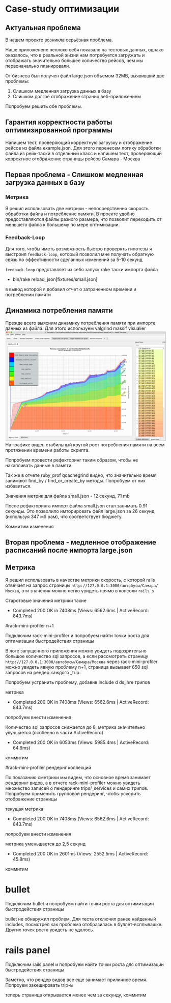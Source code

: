 # Case-study оптимизации

## Актуальная проблема
В нашем проекте возникла серьёзная проблема.

Наше приложенене неплохо себя показало на тестовых данных, однако оказалось, что в реальной жизни нам потребуется
загружать и отображать значительно большее количество рейсов, чем мы первоначально планировали.

От бизнеса был получен файл large.json объемом 32MB, выявивший две проблемы: 

1) Слишком медленная загрузка данных в базу
2) Слишком долгое отображение страниц веб-приложением

Попробуем решить обе проблемы. 

## Гарантия корректности работы оптимизированной программы
Напишем тест, проверяющий корректную загрузку и отображение рейсов из файла example.json. Для этого перенесем
логику обработки файла из рейк-таски в отдельный класс и напишем тест, проверяющий корректное отображение страницы
рейсов Самара - Москва

## Первая проблема - Слишком медленная загрузка данных в базу

### Метрика
Я решил использовать две метрики -  непосредственно скорость обработки файла и потребление памяти.
В проекте удобно предоставляются файлы разного размера, что позволит переходить от меньшего файла к большему по мере
оптимизации. 

### Feedback-Loop
Для того, чтобы иметь возможность быстро проверять гипотезы я выстроил `feedback-loop`,
который позволил мне получать обратную связь по эффективности сделанных изменений за 5-10 секунд

`feedback-loop` представляет из себя запуск rake таски импорта файла

- bin/rake reload_json[fixtures/small.json]

в вывод которой я добавил отчет о затраченном времени и потреблении памяти

## Динамика потребления памяти
Прежде всего выясним динамику потребления памяти при импорте данных из файла. Для этого
используем valgrind massif visualier
![valgrind massif visualier](./img/2019-09-08.png)
На графике виден стабильный крутой рост потребления памяти на всем протяжении времени работы скрипта.

Попробуем провести рефакторинг таким образом, чтобы не накапливать данные в памяти.

Так же в отчете ruby_prof qcachegrind видно, что значительно время занимают find_by / 
find_or_create_by методы. Попробуем от них избавиться. 

Значения метрик для файла small.json - 12 секунд, 71 mb

После рефакторинга импорт файла small.json стал занимать 0.91 секунды. Это позволило
имторировать файл large.json за 26 секунд (используя 347 мб рам), что соответствует бюджету.

Коммитим изменения

## Вторая проблема - медленное отображение расписаний после импорта large.json

## Метрика

Я решил использовать в качестве метрики скорость, с которой rails отвечает на запрос страницы
`http://127.0.0.1:3000/автобусы/Самара/Москва`, эти значения можно легко увидеть прямо в
консоли `rails s`

Старотовые значения метрики такие
- Completed 200 OK in 7408ms (Views: 6562.6ms | ActiveRecord: 843.7ms)

#rack-mini-profiler n+1

Подключим rack-mini-profiler и попробуем найти точки роста для оптимизации быстродействия страницы

В логе запущенного приложения можно увидеть подозрительно большое количество sql запросов, а если
рассмотреть страницу `http://127.0.0.1:3000/автобусы/Самара/Москва` через rack-mini-profiler 
можно увидеть явную проблему n+1, страница вызывает 650 sql запросов на рендер каждого _trip.

Попробуем устранить проблему, добавив include d ds,jhre трипов

метрика

- Completed 200 OK in 7408ms (Views: 6562.6ms | ActiveRecord: 843.7ms)

попробуем внести изменения

Количество sql запросов снижается до 8, метрика значительно улучшается (особенно в части ActiveRecord)

- Completed 200 OK in 6053ms (Views: 5985.4ms | ActiveRecord: 64.6ms)

коммитим

#rack-mini-profiler рендернг коллекций

По показанию сметрики мы видем, что основное время занимает рендеринг видов, 
а в отчете rack-mini-profiler можно увидеть множество записей о пендеринге trips/_services и 
самих трипов. Попробуем применить групповой рендеринг, чтобы ускорить отображение страницы

текущая метрика

- Completed 200 OK in 7408ms (Views: 6562.6ms | ActiveRecord: 843.7ms)

попробуем внести изменения

метрика уменьшается до 2,5 секунд

- Completed 200 OK in 2601ms (Views: 2552.5ms | ActiveRecord: 45.8ms)

коммитим

# bullet

Подключим bullet и попробуем найти точки роста для оптимизации быстродействия страницы

bullet не обнаружил проблем. Для теста отключил ранее найденный includes, посмотрел как проблема
отобразилась в буллет-всплывашке. Других точек роста увидеть не удалось.

# rails panel

Подключим rails panel и попробуем найти точки роста для оптимизации быстродействия страницы

Заметно, что рендер видов все еще занимает приличное время. Попроуем закешировать trip-ы

теперь страница открывается менее чем за секунду, коммитим